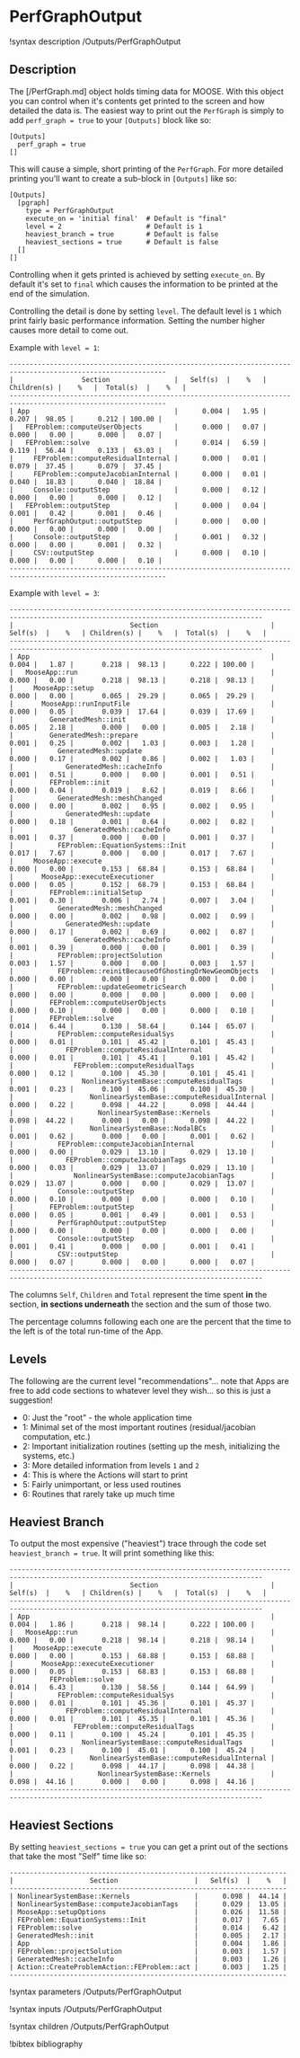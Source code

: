 # PerfGraphOutput

!syntax description /Outputs/PerfGraphOutput

## Description

The [/PerfGraph.md] object holds timing data for MOOSE.  With this object you can control when it's contents get printed to the screen and how detailed the data is.  The easiest way to print out the `PerfGraph` is simply to add `perf_graph = true` to your `[Outputs]` block like so:

```
[Outputs]
  perf_graph = true
[]
```

This will cause a simple, short printing of the `PerfGraph`.  For more detailed printing you'll want to create a sub-block in `[Outputs]` like so:

```
[Outputs]
  [pgraph]
    type = PerfGraphOutput
    execute_on = 'initial final'  # Default is "final"
    level = 2                     # Default is 1
    heaviest_branch = true        # Default is false
    heaviest_sections = true      # Default is false
  []
[]
```

Controlling when it gets printed is achieved by setting `execute_on`.  By default it's set to `final` which causes the information to be printed at the end of the simulation.

Controlling the detail is done by setting `level`.  The default level is `1` which print fairly basic performance information.  Setting the number higher causes more detail to come out.

Example with `level = 1`:

```
-------------------------------------------------------------------------------------------------------------
|                 Section                |   Self(s)  |    %   | Children(s) |    %   |  Total(s)  |    %   |
-------------------------------------------------------------------------------------------------------------
| App                                    |      0.004 |   1.95 |       0.207 |  98.05 |      0.212 | 100.00 |
|   FEProblem::computeUserObjects        |      0.000 |   0.07 |       0.000 |   0.00 |      0.000 |   0.07 |
|   FEProblem::solve                     |      0.014 |   6.59 |       0.119 |  56.44 |      0.133 |  63.03 |
|     FEProblem::computeResidualInternal |      0.000 |   0.01 |       0.079 |  37.45 |      0.079 |  37.45 |
|     FEProblem::computeJacobianInternal |      0.000 |   0.01 |       0.040 |  18.83 |      0.040 |  18.84 |
|     Console::outputStep                |      0.000 |   0.12 |       0.000 |   0.00 |      0.000 |   0.12 |
|   FEProblem::outputStep                |      0.000 |   0.04 |       0.001 |   0.42 |      0.001 |   0.46 |
|     PerfGraphOutput::outputStep        |      0.000 |   0.00 |       0.000 |   0.00 |      0.000 |   0.00 |
|     Console::outputStep                |      0.001 |   0.32 |       0.000 |   0.00 |      0.001 |   0.32 |
|     CSV::outputStep                    |      0.000 |   0.10 |       0.000 |   0.00 |      0.000 |   0.10 |
-------------------------------------------------------------------------------------------------------------
```

Example with `level = 3`:

```
-------------------------------------------------------------------------------------------------------------------------------------
|                             Section                            |   Self(s)  |    %   | Children(s) |    %   |  Total(s)  |    %   |
-------------------------------------------------------------------------------------------------------------------------------------
| App                                                            |      0.004 |   1.87 |       0.218 |  98.13 |      0.222 | 100.00 |
|   MooseApp::run                                                |      0.000 |   0.00 |       0.218 |  98.13 |      0.218 |  98.13 |
|     MooseApp::setup                                            |      0.000 |   0.00 |       0.065 |  29.29 |      0.065 |  29.29 |
|       MooseApp::runInputFile                                   |      0.000 |   0.05 |       0.039 |  17.64 |      0.039 |  17.69 |
|         GeneratedMesh::init                                    |      0.005 |   2.18 |       0.000 |   0.00 |      0.005 |   2.18 |
|         GeneratedMesh::prepare                                 |      0.001 |   0.25 |       0.002 |   1.03 |      0.003 |   1.28 |
|           GeneratedMesh::update                                |      0.000 |   0.17 |       0.002 |   0.86 |      0.002 |   1.03 |
|             GeneratedMesh::cacheInfo                           |      0.001 |   0.51 |       0.000 |   0.00 |      0.001 |   0.51 |
|         FEProblem::init                                        |      0.000 |   0.04 |       0.019 |   8.62 |      0.019 |   8.66 |
|           GeneratedMesh::meshChanged                           |      0.000 |   0.00 |       0.002 |   0.95 |      0.002 |   0.95 |
|             GeneratedMesh::update                              |      0.000 |   0.18 |       0.001 |   0.64 |      0.002 |   0.82 |
|               GeneratedMesh::cacheInfo                         |      0.001 |   0.37 |       0.000 |   0.00 |      0.001 |   0.37 |
|           FEProblem::EquationSystems::Init                     |      0.017 |   7.67 |       0.000 |   0.00 |      0.017 |   7.67 |
|     MooseApp::execute                                          |      0.000 |   0.00 |       0.153 |  68.84 |      0.153 |  68.84 |
|       MooseApp::executeExecutioner                             |      0.000 |   0.05 |       0.152 |  68.79 |      0.153 |  68.84 |
|         FEProblem::initialSetup                                |      0.001 |   0.30 |       0.006 |   2.74 |      0.007 |   3.04 |
|           GeneratedMesh::meshChanged                           |      0.000 |   0.00 |       0.002 |   0.98 |      0.002 |   0.99 |
|             GeneratedMesh::update                              |      0.000 |   0.17 |       0.002 |   0.69 |      0.002 |   0.87 |
|               GeneratedMesh::cacheInfo                         |      0.001 |   0.39 |       0.000 |   0.00 |      0.001 |   0.39 |
|           FEProblem::projectSolution                           |      0.003 |   1.57 |       0.000 |   0.00 |      0.003 |   1.57 |
|           FEProblem::reinitBecauseOfGhostingOrNewGeomObjects   |      0.000 |   0.00 |       0.000 |   0.00 |      0.000 |   0.00 |
|           FEProblem::updateGeometricSearch                     |      0.000 |   0.00 |       0.000 |   0.00 |      0.000 |   0.00 |
|         FEProblem::computeUserObjects                          |      0.000 |   0.10 |       0.000 |   0.00 |      0.000 |   0.10 |
|         FEProblem::solve                                       |      0.014 |   6.44 |       0.130 |  58.64 |      0.144 |  65.07 |
|           FEProblem::computeResidualSys                        |      0.000 |   0.01 |       0.101 |  45.42 |      0.101 |  45.43 |
|             FEProblem::computeResidualInternal                 |      0.000 |   0.01 |       0.101 |  45.41 |      0.101 |  45.42 |
|               FEProblem::computeResidualTags                   |      0.000 |   0.12 |       0.100 |  45.30 |      0.101 |  45.41 |
|                 NonlinearSystemBase::computeResidualTags       |      0.001 |   0.23 |       0.100 |  45.06 |      0.100 |  45.30 |
|                   NonlinearSystemBase::computeResidualInternal |      0.000 |   0.22 |       0.098 |  44.22 |      0.098 |  44.44 |
|                     NonlinearSystemBase::Kernels               |      0.098 |  44.22 |       0.000 |   0.00 |      0.098 |  44.22 |
|                   NonlinearSystemBase::NodalBCs                |      0.001 |   0.62 |       0.000 |   0.00 |      0.001 |   0.62 |
|           FEProblem::computeJacobianInternal                   |      0.000 |   0.00 |       0.029 |  13.10 |      0.029 |  13.10 |
|             FEProblem::computeJacobianTags                     |      0.000 |   0.03 |       0.029 |  13.07 |      0.029 |  13.10 |
|               NonlinearSystemBase::computeJacobianTags         |      0.029 |  13.07 |       0.000 |   0.00 |      0.029 |  13.07 |
|           Console::outputStep                                  |      0.000 |   0.10 |       0.000 |   0.00 |      0.000 |   0.10 |
|         FEProblem::outputStep                                  |      0.000 |   0.05 |       0.001 |   0.49 |      0.001 |   0.53 |
|           PerfGraphOutput::outputStep                          |      0.000 |   0.00 |       0.000 |   0.00 |      0.000 |   0.00 |
|           Console::outputStep                                  |      0.001 |   0.41 |       0.000 |   0.00 |      0.001 |   0.41 |
|           CSV::outputStep                                      |      0.000 |   0.07 |       0.000 |   0.00 |      0.000 |   0.07 |
-------------------------------------------------------------------------------------------------------------------------------------
```

The columns `Self`, `Children` and `Total` represent the time spent __in__ the section, __in sections underneath__ the section and the sum of those two.

The percentage columns following each one are the percent that the time to the left is of the total run-time of the App.


## Levels

The following are the current level "recommendations"... note that Apps are free to add code sections to whatever level they wish... so this is just a suggestion!

- 0: Just the "root" - the whole application time
- 1: Minimal set of the most important routines (residual/jacobian computation, etc.)
- 2: Important initialization routines (setting up the mesh, initializing the systems, etc.)
- 3: More detailed information from levels `1` and `2`
- 4: This is where the Actions will start to print
- 5: Fairly unimportant, or less used routines
- 6: Routines that rarely take up much time

## Heaviest Branch

To output the most expensive ("heaviest") trace through the code set `heaviest_branch = true`.  It will print something like this:

```
-------------------------------------------------------------------------------------------------------------------------------------
|                             Section                            |   Self(s)  |    %   | Children(s) |    %   |  Total(s)  |    %   |
-------------------------------------------------------------------------------------------------------------------------------------
| App                                                            |      0.004 |   1.86 |       0.218 |  98.14 |      0.222 | 100.00 |
|   MooseApp::run                                                |      0.000 |   0.00 |       0.218 |  98.14 |      0.218 |  98.14 |
|     MooseApp::execute                                          |      0.000 |   0.00 |       0.153 |  68.88 |      0.153 |  68.88 |
|       MooseApp::executeExecutioner                             |      0.000 |   0.05 |       0.153 |  68.83 |      0.153 |  68.88 |
|         FEProblem::solve                                       |      0.014 |   6.43 |       0.130 |  58.56 |      0.144 |  64.99 |
|           FEProblem::computeResidualSys                        |      0.000 |   0.01 |       0.101 |  45.36 |      0.101 |  45.37 |
|             FEProblem::computeResidualInternal                 |      0.000 |   0.01 |       0.101 |  45.35 |      0.101 |  45.36 |
|               FEProblem::computeResidualTags                   |      0.000 |   0.11 |       0.100 |  45.24 |      0.101 |  45.35 |
|                 NonlinearSystemBase::computeResidualTags       |      0.001 |   0.23 |       0.100 |  45.01 |      0.100 |  45.24 |
|                   NonlinearSystemBase::computeResidualInternal |      0.000 |   0.22 |       0.098 |  44.17 |      0.098 |  44.38 |
|                     NonlinearSystemBase::Kernels               |      0.098 |  44.16 |       0.000 |   0.00 |      0.098 |  44.16 |
-------------------------------------------------------------------------------------------------------------------------------------
```

## Heaviest Sections

By setting `heaviest_sections = true` you can get a print out of the sections that take the most "Self" time like so:

```
---------------------------------------------------------------------
|                   Section                   |   Self(s)  |    %   |
---------------------------------------------------------------------
| NonlinearSystemBase::Kernels                |      0.098 |  44.14 |
| NonlinearSystemBase::computeJacobianTags    |      0.029 |  13.05 |
| MooseApp::setupOptions                      |      0.026 |  11.58 |
| FEProblem::EquationSystems::Init            |      0.017 |   7.65 |
| FEProblem::solve                            |      0.014 |   6.42 |
| GeneratedMesh::init                         |      0.005 |   2.17 |
| App                                         |      0.004 |   1.86 |
| FEProblem::projectSolution                  |      0.003 |   1.57 |
| GeneratedMesh::cacheInfo                    |      0.003 |   1.26 |
| Action::CreateProblemAction::FEProblem::act |      0.003 |   1.25 |
---------------------------------------------------------------------
```

!syntax parameters /Outputs/PerfGraphOutput

!syntax inputs /Outputs/PerfGraphOutput

!syntax children /Outputs/PerfGraphOutput

!bibtex bibliography

